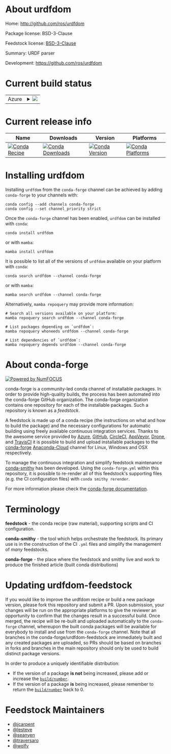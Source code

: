 About urdfdom
=============

Home: http://github.com/ros/urdfdom

Package license: BSD-3-Clause

Feedstock license: [BSD-3-Clause](https://github.com/conda-forge/urdfdom-feedstock/blob/main/LICENSE.txt)

Summary: URDF parser

Development: https://github.com/ros/urdfdom

Current build status
====================


<table>
    
  <tr>
    <td>Azure</td>
    <td>
      <details>
        <summary>
          <a href="https://dev.azure.com/conda-forge/feedstock-builds/_build/latest?definitionId=7264&branchName=main">
            <img src="https://dev.azure.com/conda-forge/feedstock-builds/_apis/build/status/urdfdom-feedstock?branchName=main">
          </a>
        </summary>
        <table>
          <thead><tr><th>Variant</th><th>Status</th></tr></thead>
          <tbody><tr>
              <td>linux_64</td>
              <td>
                <a href="https://dev.azure.com/conda-forge/feedstock-builds/_build/latest?definitionId=7264&branchName=main">
                  <img src="https://dev.azure.com/conda-forge/feedstock-builds/_apis/build/status/urdfdom-feedstock?branchName=main&jobName=linux&configuration=linux_64_" alt="variant">
                </a>
              </td>
            </tr><tr>
              <td>linux_aarch64</td>
              <td>
                <a href="https://dev.azure.com/conda-forge/feedstock-builds/_build/latest?definitionId=7264&branchName=main">
                  <img src="https://dev.azure.com/conda-forge/feedstock-builds/_apis/build/status/urdfdom-feedstock?branchName=main&jobName=linux&configuration=linux_aarch64_" alt="variant">
                </a>
              </td>
            </tr><tr>
              <td>linux_ppc64le</td>
              <td>
                <a href="https://dev.azure.com/conda-forge/feedstock-builds/_build/latest?definitionId=7264&branchName=main">
                  <img src="https://dev.azure.com/conda-forge/feedstock-builds/_apis/build/status/urdfdom-feedstock?branchName=main&jobName=linux&configuration=linux_ppc64le_" alt="variant">
                </a>
              </td>
            </tr><tr>
              <td>osx_64</td>
              <td>
                <a href="https://dev.azure.com/conda-forge/feedstock-builds/_build/latest?definitionId=7264&branchName=main">
                  <img src="https://dev.azure.com/conda-forge/feedstock-builds/_apis/build/status/urdfdom-feedstock?branchName=main&jobName=osx&configuration=osx_64_" alt="variant">
                </a>
              </td>
            </tr><tr>
              <td>osx_arm64</td>
              <td>
                <a href="https://dev.azure.com/conda-forge/feedstock-builds/_build/latest?definitionId=7264&branchName=main">
                  <img src="https://dev.azure.com/conda-forge/feedstock-builds/_apis/build/status/urdfdom-feedstock?branchName=main&jobName=osx&configuration=osx_arm64_" alt="variant">
                </a>
              </td>
            </tr><tr>
              <td>win_64</td>
              <td>
                <a href="https://dev.azure.com/conda-forge/feedstock-builds/_build/latest?definitionId=7264&branchName=main">
                  <img src="https://dev.azure.com/conda-forge/feedstock-builds/_apis/build/status/urdfdom-feedstock?branchName=main&jobName=win&configuration=win_64_" alt="variant">
                </a>
              </td>
            </tr>
          </tbody>
        </table>
      </details>
    </td>
  </tr>
</table>

Current release info
====================

| Name | Downloads | Version | Platforms |
| --- | --- | --- | --- |
| [![Conda Recipe](https://img.shields.io/badge/recipe-urdfdom-green.svg)](https://anaconda.org/conda-forge/urdfdom) | [![Conda Downloads](https://img.shields.io/conda/dn/conda-forge/urdfdom.svg)](https://anaconda.org/conda-forge/urdfdom) | [![Conda Version](https://img.shields.io/conda/vn/conda-forge/urdfdom.svg)](https://anaconda.org/conda-forge/urdfdom) | [![Conda Platforms](https://img.shields.io/conda/pn/conda-forge/urdfdom.svg)](https://anaconda.org/conda-forge/urdfdom) |

Installing urdfdom
==================

Installing `urdfdom` from the `conda-forge` channel can be achieved by adding `conda-forge` to your channels with:

```
conda config --add channels conda-forge
conda config --set channel_priority strict
```

Once the `conda-forge` channel has been enabled, `urdfdom` can be installed with `conda`:

```
conda install urdfdom
```

or with `mamba`:

```
mamba install urdfdom
```

It is possible to list all of the versions of `urdfdom` available on your platform with `conda`:

```
conda search urdfdom --channel conda-forge
```

or with `mamba`:

```
mamba search urdfdom --channel conda-forge
```

Alternatively, `mamba repoquery` may provide more information:

```
# Search all versions available on your platform:
mamba repoquery search urdfdom --channel conda-forge

# List packages depending on `urdfdom`:
mamba repoquery whoneeds urdfdom --channel conda-forge

# List dependencies of `urdfdom`:
mamba repoquery depends urdfdom --channel conda-forge
```


About conda-forge
=================

[![Powered by
NumFOCUS](https://img.shields.io/badge/powered%20by-NumFOCUS-orange.svg?style=flat&colorA=E1523D&colorB=007D8A)](https://numfocus.org)

conda-forge is a community-led conda channel of installable packages.
In order to provide high-quality builds, the process has been automated into the
conda-forge GitHub organization. The conda-forge organization contains one repository
for each of the installable packages. Such a repository is known as a *feedstock*.

A feedstock is made up of a conda recipe (the instructions on what and how to build
the package) and the necessary configurations for automatic building using freely
available continuous integration services. Thanks to the awesome service provided by
[Azure](https://azure.microsoft.com/en-us/services/devops/), [GitHub](https://github.com/),
[CircleCI](https://circleci.com/), [AppVeyor](https://www.appveyor.com/),
[Drone](https://cloud.drone.io/welcome), and [TravisCI](https://travis-ci.com/)
it is possible to build and upload installable packages to the
[conda-forge](https://anaconda.org/conda-forge) [Anaconda-Cloud](https://anaconda.org/)
channel for Linux, Windows and OSX respectively.

To manage the continuous integration and simplify feedstock maintenance
[conda-smithy](https://github.com/conda-forge/conda-smithy) has been developed.
Using the ``conda-forge.yml`` within this repository, it is possible to re-render all of
this feedstock's supporting files (e.g. the CI configuration files) with ``conda smithy rerender``.

For more information please check the [conda-forge documentation](https://conda-forge.org/docs/).

Terminology
===========

**feedstock** - the conda recipe (raw material), supporting scripts and CI configuration.

**conda-smithy** - the tool which helps orchestrate the feedstock.
                   Its primary use is in the construction of the CI ``.yml`` files
                   and simplify the management of *many* feedstocks.

**conda-forge** - the place where the feedstock and smithy live and work to
                  produce the finished article (built conda distributions)


Updating urdfdom-feedstock
==========================

If you would like to improve the urdfdom recipe or build a new
package version, please fork this repository and submit a PR. Upon submission,
your changes will be run on the appropriate platforms to give the reviewer an
opportunity to confirm that the changes result in a successful build. Once
merged, the recipe will be re-built and uploaded automatically to the
`conda-forge` channel, whereupon the built conda packages will be available for
everybody to install and use from the `conda-forge` channel.
Note that all branches in the conda-forge/urdfdom-feedstock are
immediately built and any created packages are uploaded, so PRs should be based
on branches in forks and branches in the main repository should only be used to
build distinct package versions.

In order to produce a uniquely identifiable distribution:
 * If the version of a package **is not** being increased, please add or increase
   the [``build/number``](https://docs.conda.io/projects/conda-build/en/latest/resources/define-metadata.html#build-number-and-string).
 * If the version of a package **is** being increased, please remember to return
   the [``build/number``](https://docs.conda.io/projects/conda-build/en/latest/resources/define-metadata.html#build-number-and-string)
   back to 0.

Feedstock Maintainers
=====================

* [@jcarpent](https://github.com/jcarpent/)
* [@lesteve](https://github.com/lesteve/)
* [@seanyen](https://github.com/seanyen/)
* [@traversaro](https://github.com/traversaro/)
* [@wolfv](https://github.com/wolfv/)

